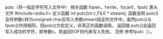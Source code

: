 putc（将一指定字符写入文件中）
相关函数
fopen，fwrite，fscanf，fputc
表头文件
#include<stdio.h>
定义函数
int putc(int c,FILE * stream);
函数说明
putc()会将参数c转为unsigned char后写入参数stream指定的文件中。虽然putc()与fputc()作用相同，但putc()为宏定义，非真正的函数调用。
返回值
putc()会返回写入成功的字符，即参数c。若返回EOF则代表写入失败。
范例
参考fputc（）。